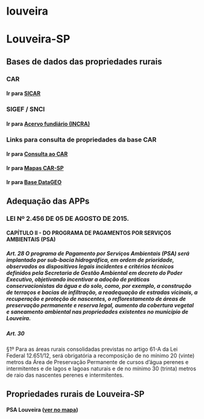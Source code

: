 # louveira

# Louveira-SP

## Bases de dados das propriedades rurais

### CAR
#### Ir para [SICAR](https://www.car.gov.br/publico/imoveis/index)

### SIGEF / SNCI
#### Ir para [Acervo fundiário (INCRA)](https://acervofundiario.incra.gov.br/acervo/login.php)

### Links para consulta de propriedades da base CAR
#### Ir para [Consulta ao CAR](https://car.agricultura.sp.gov.br/#/consultar)
#### Ir para [Mapas CAR-SP](https://geo.cati.sp.gov.br/portal/apps/webappviewer/index.html?id=8ef6034184a247da9065bc23aec7cebf)
#### Ir para [Base DataGEO](https://datageo.ambiente.sp.gov.br/app/?ctx=CAR#)

## Adequação das APPs

### LEI Nº 2.456 DE 05 DE AGOSTO DE 2015.

#### CAPÍTULO II - DO PROGRAMA DE PAGAMENTOS POR SERVIÇOS AMBIENTAIS (PSA)

##### Art. 28 O programa de Pagamento por Serviços Ambientais (PSA) será implantado por sub-bacia hidrográfica, em ordem de prioridade, observados os dispositivos legais incidentes e critérios técnicos definidos pela Secretaria de Gestão Ambiental em decreto do Poder Executivo, objetivando incentivar a adoção de práticas conservacionistas da água e do solo, como, por exemplo, a construção de terraços e bacias de infiltração, a readequação de estradas vicinais, a recuperação e proteção de nascentes, o reflorestamento de áreas de preservação permanente e reserva legal, aumento da cobertura vegetal e saneamento ambiental nas propriedades existentes no município de Louveira.

##### Art. 30
§1º Para as áreas rurais consolidadas previstas no artigo 61-A da Lei Federal 12.651/12, será obrigatória a recomposição de no mínimo 20 (vinte) metros da Área de Preservação Permanente de cursos d’água perenes e intermitentes e de lagos e lagoas naturais e de no mínimo 30 (trinta) metros de raio das nascentes perenes e intermitentes.


## Propriedades rurais de Louveira-SP

#### PSA Louveira ([ver no mapa](PSA_Louveira.html))
